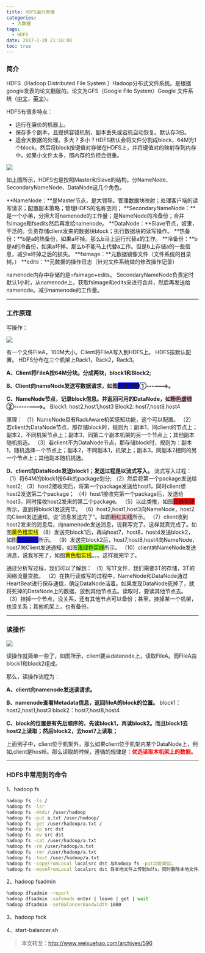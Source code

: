 ```yaml
---
title: HDFS运行原理
categories:
  - 大数据
tags:
  - HDFS
date: 2017-2-20 21:18:00
toc: true
---
```


### 简介

HDFS（Hadoop Distributed File System ）Hadoop分布式文件系统。是根据google发表的论文翻版的。论文为GFS（Google File System）Google 文件系统（[中文](http://www.open-open.com/lib/view/open1328763454608.html)，[英文](http://static.googleusercontent.com/media/research.google.com/zh-CN//archive/gfs-sosp2003.pdf)）。

HDFS有很多特点：
- 运行在廉价的机器上。
- 保存多个副本，且提供容错机制，副本丢失或宕机自动恢复。默认存3份。
- 适合大数据的处理。多大？多小？HDFS默认会将文件分割成block，64M为1个block。然后将block按键值对存储在HDFS上，并将键值对的映射存到内存中。如果小文件太多，那内存的负担会很重。

![](http://7xvfir.com1.z0.glb.clouddn.com/HDFS%E8%BF%90%E8%A1%8C%E5%8E%9F%E7%90%86/1.jpg)

<!-- more -->

如上图所示，HDFS也是按照Master和Slave的结构。分NameNode、SecondaryNameNode、DataNode这几个角色。

**NameNode：**是Master节点，是大领导。管理数据块映射；处理客户端的读写请求；配置副本策略；管理HDFS的名称空间；
**SecondaryNameNode：**是一个小弟，分担大哥namenode的工作量；是NameNode的冷备份；合并fsimage和fsedits然后再发给namenode。
**DataNode：**Slave节点，奴隶，干活的。负责存储client发来的数据块block；执行数据块的读写操作。
**热备份：**b是a的热备份，如果a坏掉。那么b马上运行代替a的工作。
**冷备份：**b是a的冷备份，如果a坏掉。那么b不能马上代替a工作。但是b上存储a的一些信息，减少a坏掉之后的损失。
**fsimage：**元数据镜像文件（文件系统的目录树。）
**edits：**元数据的操作日志（针对文件系统做的修改操作记录）

namenode内存中存储的是=fsimage+edits。
SecondaryNameNode负责定时默认1小时，从namenode上，获取fsimage和edits来进行合并，然后再发送给namenode。减少namenode的工作量。

---

### 工作原理

写操作：

![](http://7xvfir.com1.z0.glb.clouddn.com/HDFS%E8%BF%90%E8%A1%8C%E5%8E%9F%E7%90%86/2.jpg)

有一个文件FileA，100M大小。Client将FileA写入到HDFS上。
HDFS按默认配置。
HDFS分布在三个机架上Rack1，Rack2，Rack3。

**A、Client将FileA按64M分块。分成两块，block1和Block2;**

**B、Client向nameNode发送写数据请求，如图<font style="background-color:blue">蓝色虚线</font>①------>。**

**C、NameNode节点，记录block信息。并返回可用的DataNode，如<font style="background-color:pink">粉色虚线</font>②--------->。**
    Block1: host2,host1,host3
    Block2: host7,host8,host4

原理：
（1）NameNode具有RackAware机架感知功能，这个可以配置。
（2）若client为DataNode节点，那存储block时，规则为：副本1，同client的节点上；副本2，不同机架节点上；副本3，同第二个副本机架的另一个节点上；其他副本随机挑选。
（3）若client不为DataNode节点，那存储block时，规则为：副本1，随机选择一个节点上；副本2，不同副本1，机架上；副本3，同副本2相同的另一个节点上；其他副本随机挑选。

**D、client向DataNode发送block1；发送过程是以流式写入。**
流式写入过程：
（1）将64M的block1按64k的package划分;
（2）然后将第一个package发送给host2;
（3）host2接收完后，将第一个package发送给host1，同时client想host2发送第二个package；
（4）host1接收完第一个package后，发送给host3，同时接收host2发来的第二个package。
（5）以此类推，如图<font style="background-color:red">红线实线</font>所示，直到将block1发送完毕。
（6）host2,host1,host3向NameNode，host2向Client发送通知，说“消息发送完了”。如图<font style="background-color:pink">粉红实线</font>所示。
（7）client收到host2发来的消息后，向namenode发送消息，说我写完了。这样就真完成了。如图<font style="background-color:yellow">黄色粗实线</font>
（8）发送完block1后，再向host7，host8，host4发送block2，如图<font style="background-color:blue">蓝色实线</font>所示。
（9）发送完block2后，host7,host8,host4向NameNode，host7向Client发送通知，如图<font style="background-color:#77FF00">浅绿色实线</font>所示。
（10）client向NameNode发送消息，说我写完了，如图<font style="background-color:yellow">黄色粗实线</font>。。。这样就完毕了。

通过分析写过程，我们可以了解到：
（1）写1T文件，我们需要3T的存储，3T的网络流量贷款。
（2）在执行读或写的过程中，NameNode和DataNode通过HeartBeat进行保存通信，确定DataNode活着。如果发现DataNode死掉了，就将死掉的DataNode上的数据，放到其他节点去。读取时，要读其他节点去。
（3）挂掉一个节点，没关系，还有其他节点可以备份；甚至，挂掉某一个机架，也没关系；其他机架上，也有备份。

--- 

### 读操作

![](http://7xvfir.com1.z0.glb.clouddn.com/HDFS%E8%BF%90%E8%A1%8C%E5%8E%9F%E7%90%86/3.jpg)

读操作就简单一些了，如图所示，client要从datanode上，读取FileA。而FileA由block1和block2组成。 

那么，读操作流程为：

**A、client向namenode发送读请求。**

**B、namenode查看Metadata信息，返回fileA的block的位置。**
block1：host2,host1,host3
block2：host7,host8,host4

**C、block的位置是有先后顺序的，先读block1，再读block2。而且block1去host2上读取；然后block2，去host7上读取；**


上面例子中，client位于机架外，那么如果client位于机架内某个DataNode上，例如,client是host6。那么读取的时候，遵循的规律是：**<font style="color:red">优选读取本机架上的数据。</font>**

---

### HDFS中常用到的命令

1、hadoop fs
```bash
hadoop fs -ls /
hadoop fs -lsr
hadoop fs -mkdir /user/hadoop
hadoop fs -put a.txt /user/hadoop/
hadoop fs -get /user/hadoop/a.txt /
hadoop fs -cp src dst
hadoop fs -mv src dst
hadoop fs -cat /user/hadoop/a.txt
hadoop fs -rm /user/hadoop/a.txt
hadoop fs -rmr /user/hadoop/a.txt
hadoop fs -text /user/hadoop/a.txt
hadoop fs -copyFromLocal localsrc dst 与hadoop fs -put功能类似。
hadoop fs -moveFromLocal localsrc dst 将本地文件上传到hdfs，同时删除本地文件。
```

2、hadoop fsadmin 
```bash
hadoop dfsadmin -report
hadoop dfsadmin -safemode enter | leave | get | wait
hadoop dfsadmin -setBalancerBandwidth 1000
```

3、hadoop fsck

4、start-balancer.sh
 

> 本文转至：http://www.weixuehao.com/archives/596
